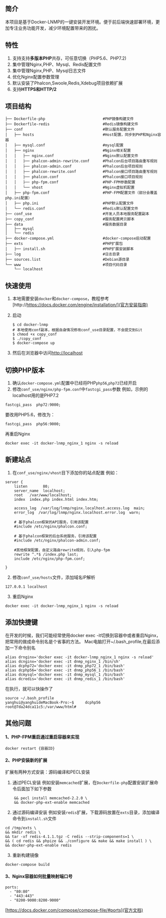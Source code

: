## 简介
本项目是基于Docker-LNMP的一键安装开发环境。便于前后端快速部署环境，更加专注业务功能开发，减少环境配置带来的困扰。

## 特性
1. 支持支持**多版本PHP**共存，可任意切换（PHP5.6、PHP7.2)
2. 集中管理Nginx,PHP、Mysql、Redis配置文件
3. 集中管理Nginx,PHP、Mysql日志文件
4. 优化Nginx配置参数管理
5. 默认安装了Phalcon,Swoole,Redis,Xdebug项目依赖扩展
6. 支持**HTTPS和HTTP/2**

## 项目结构
```text
├── Dockerfile-php 							#PHP镜像构建文件
├── Dockerfile-redis						#Redis镜像构建文件
├── conf 									#默认服务配置文件
│   ├── hosts								#Host配置，同步到PHP和Nginx容器
│   ├── mysql.conf 						    #mysql配置
│   ├── nginx 								#Nginx相关配置
│   │   ├── nginx.conf 						#Nginx默认配置文件
│   │   ├── phalcon-admin-rewrite.conf 		#Phalcon后台项目路由重写规则
│   │   ├── phalcon-admin.conf 				#Phalcon后台项目规则
│   │   ├── phalcon-rewrite.conf            #Phalcon接口项目路由重写规则
│   │   ├── phalcon.conf 					#Phalcon接口项目规则
│   │   ├── php-fpm.conf 					#PHP-FPM参数配置
│   │   └── vhost 							#Nginx虚拟机配置
│   ├── php-fpm.conf 						#PHP-FPM配置文件（部分会覆盖php.ini配置）
│   ├── php.ini 							#PHP默认配置文件
│   └── redis.conf 							#Redis默认配置文件
├── conf_use 								#开发人员本地服务配置副本
├── copy_conf								#服务配置拷贝脚本
├── data 									#服务数据目录
│   ├── mysql
│   └── redis
├── docker-compose.yml 						#docker-compose启动配置
├── exts									#PHP扩展包
│   ├── install.sh 							#PHP扩展安装脚本
├── log 									#日志目录
├── sources.list 							#Debian源目录
└── www										#项目代码目录
    └── localhost
```

## 快速使用
1. 本地需要安装`docker`和`docker-compose`，教程参考[http://https://docs.docker.com/engine/installation/](官方安装指南)
2. 启动

    ```
    $ cd docker-lnmp
    # 本地使用conf副本，根据自身情况修改conf_use目录配置，不会提交到Git
    $ chmod +x copy_conf
    $ ./copy_conf
    $ docker-compose up
    ```
3. 然后在浏览器中访问[http://localhost](http://localhost)

## 切换PHP版本
1. 确认`docker-compose.yml`配置中已经将PHP`php56`,`php72`已经开启
2. 修改`conf_use/nginx/php-fpm.conf`中`fastcgi_pass`参数
例如，示例的localhost用的是PHP7.2
```text
fastcgi_pass  php72:9000;
```
要改用PHP5.6，修改为：
```text
fastcgi_pass  php56:9000;
```
再重启Nginx
```text
docker exec -it docker-lnmp_nginx_1 nginx -s reload
```

## 新建站点
1. 在`conf_use/nginx/vhost`目下添加你的站点配置
例如：
```text
server {
    listen       80;
    server_name  localhost;
    root   /var/www/localhost;
    index  index.php index.html index.htm;
    
    access_log  /var/log/lnmp/nginx.localhost.access.log  main;
    error_log  /var/log/lnmp/nginx.localhost.error.log  warn;
    
    # 基于phalcon框架的API服务，引用该配置
    #include /etc/nginx/phalcon.conf;

    # 基于phalcon框架的后台系统服务，引用该配置
    #include /etc/nginx/phalcon-admin.conf;

    #其他框架配置，自定义路由rewrite规则，引入php-fpm
    rewrite ^.*$ /index.php last;
    include /etc/nginx/php-fpm.conf;

}
```
2. 修改`conf_use/hosts`文件，添加域名IP解析
```text
127.0.0.1 localhost
```
3. 重启Nginx
```text
docker exec -it docker-lnmp_nginx_1 nginx -s reload
```

## 添加快捷键
在开发的时候，我们可能经常使用docker exec -it切换到容器中或者重启Nginx，把常用的做成命令别名是个省事的方法。
Mac电脑打开~/.bash_profile,在最后添加一下命令别名
```text
alias drnginx='docker exec -it docker-lnmp_nginx_1 nginx -s reload'
alias dcnginx='docker exec -it dnmp_nginx_1 /bin/sh'
alias dcphp72='docker exec -it dnmp_php72_1 /bin/bash'
alias dcphp56='docker exec -it dnmp_php56_1 /bin/bash'
alias dcmysql='docker exec -it dnmp_mysql_1 /bin/bash'
alias dcredis='docker exec -it dnmp_redis_1 /bin/bash'
```
在执行，就可以快操作了
```text
source ~/.bash_profile
yanghui@yanghuideMacBook-Pro:~$     dcphp56
root@7da24dca11c5:/var/www/html#
```
## 其他问题
#### 1、PHP-FPM重启通过重启容器来实现
```text
docker restart {容器ID}
```
#### 2、PHP安装新的扩展
扩展有两种方式安装：源码编译和PECL安装
1. 通过PECL安装
例如安装`memcached`扩展，在`Dockerfile-php`配置安装扩展命令后面加下如下参数
```text
    && pecl install memcached-2.2.0 \
    && docker-php-ext-enable memcached
```
2. 通过源码编译安装
例如安装`redis`扩展，下载源码放置在`exts`目录，添加编译命令到`install.sh`文件
```text
cd /tmp/exts \
&& mkdir redis \
&& tar -xf redis-4.1.1.tgz -C redis --strip-components=1 \
&& ( cd redis && phpize && ./configure && make && make install ) \
&& docker-php-ext-enable redis
```
3. 重新构建镜像
```text
docker-compose build 
```
#### 3、Nginx容器如何批量映射端口号
```text
ports:
  - "80:80"
  - "443:443"
  - "8200-9000:8200-9000"
```
[https://docs.docker.com/compose/compose-file/#ports](官方文档)